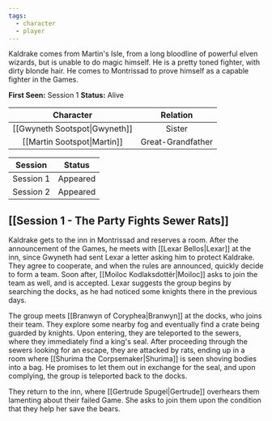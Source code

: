 ```yaml
---
tags:
  - character
  - player
---
```

Kaldrake comes from Martin's Isle, from a long bloodline of powerful elven wizards, but is unable to do magic himself. He is a pretty toned fighter, with dirty blonde hair. He comes to Montrissad to prove himself as a capable fighter in the Games.

**First Seen:** Session 1
**Status:** Alive

| Character | Relation |
| :--: | :--: |
| [[Gwyneth Sootspot\|Gwyneth]] | Sister |
| [[Martin Sootspot\|Martin]] | Great-Grandfather |

| Session | Status |
| :--: | :--: |
| Session 1 | Appeared |
| Session 2 | Appeared |
## [[Session 1 - The Party Fights Sewer Rats]]
Kaldrake gets to the inn in Montrissad and reserves a room. After the announcement of the Games, he meets with [[Lexar Bellos|Lexar]] at the inn, since Gwyneth had sent Lexar a letter asking him to protect Kaldrake. They agree to cooperate, and when the rules are announced, quickly decide to form a team. Soon after, [[Moiloc Kodlaksdottër|Moiloc]] asks to join the team as well, and is accepted. Lexar suggests the group begins by searching the docks, as he had noticed some knights there in the previous days.

The group meets [[Branwyn of Coryphea|Branwyn]] at the docks, who joins their team. They explore some nearby fog and eventually find a crate being guarded by knights. Upon entering, they are teleported to the sewers, where they immediately find a king's seal. After proceeding through the sewers looking for an escape, they are attacked by rats, ending up in a room where [[Shurima the Corpsemaker|Shurima]] is seen shoving bodies into a bag. He promises to let them out in exchange for the seal, and upon complying, the group is teleported back to the docks.

They return to the inn, where [[Gertrude Spugel|Gertrude]] overhears them lamenting about their failed Game. She asks to join them upon the condition that they help her save the bears.